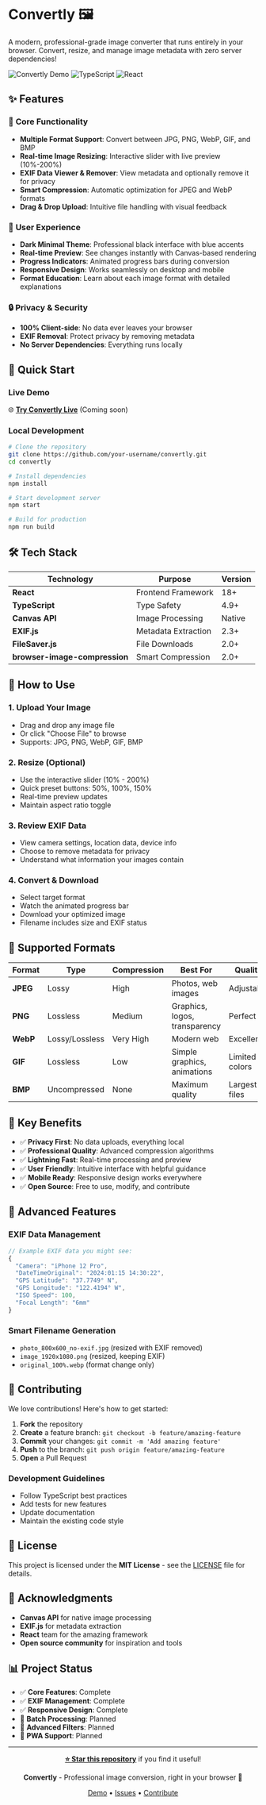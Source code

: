 # Convertly 🖼️

A modern, professional-grade image converter that runs entirely in your browser. Convert, resize, and manage image metadata with zero server dependencies!

![Convertly Demo](https://img.shields.io/badge/Status-Live-brightgreen) ![TypeScript](https://img.shields.io/badge/TypeScript-007ACC?logo=typescript&logoColor=white) ![React](https://img.shields.io/badge/React-20232A?logo=react&logoColor=61DAFB)

## ✨ Features

### 🎯 **Core Functionality**
- **Multiple Format Support**: Convert between JPG, PNG, WebP, GIF, and BMP
- **Real-time Image Resizing**: Interactive slider with live preview (10%-200%)
- **EXIF Data Viewer & Remover**: View metadata and optionally remove it for privacy
- **Smart Compression**: Automatic optimization for JPEG and WebP formats
- **Drag & Drop Upload**: Intuitive file handling with visual feedback

### 🎨 **User Experience**
- **Dark Minimal Theme**: Professional black interface with blue accents
- **Real-time Preview**: See changes instantly with Canvas-based rendering
- **Progress Indicators**: Animated progress bars during conversion
- **Responsive Design**: Works seamlessly on desktop and mobile
- **Format Education**: Learn about each image format with detailed explanations

### 🔒 **Privacy & Security**
- **100% Client-side**: No data ever leaves your browser
- **EXIF Removal**: Protect privacy by removing metadata
- **No Server Dependencies**: Everything runs locally

## 🚀 Quick Start

### Live Demo
🌐 **[Try Convertly Live](https://your-github-username.github.io/convertly)** (Coming soon)

### Local Development

```bash
# Clone the repository
git clone https://github.com/your-username/convertly.git
cd convertly

# Install dependencies
npm install

# Start development server
npm start

# Build for production
npm run build
```

## 🛠️ Tech Stack

| Technology | Purpose | Version |
|------------|---------|---------|
| **React** | Frontend Framework | 18+ |
| **TypeScript** | Type Safety | 4.9+ |
| **Canvas API** | Image Processing | Native |
| **EXIF.js** | Metadata Extraction | 2.3+ |
| **FileSaver.js** | File Downloads | 2.0+ |
| **browser-image-compression** | Smart Compression | 2.0+ |

## 📱 How to Use

### 1. **Upload Your Image**
- Drag and drop any image file
- Or click "Choose File" to browse
- Supports: JPG, PNG, WebP, GIF, BMP

### 2. **Resize (Optional)**
- Use the interactive slider (10% - 200%)
- Quick preset buttons: 50%, 100%, 150%
- Real-time preview updates
- Maintain aspect ratio toggle

### 3. **Review EXIF Data**
- View camera settings, location data, device info
- Choose to remove metadata for privacy
- Understand what information your images contain

### 4. **Convert & Download**
- Select target format
- Watch the animated progress bar
- Download your optimized image
- Filename includes size and EXIF status

## 🔧 Supported Formats

| Format | Type | Compression | Best For | Quality |
|--------|------|-------------|----------|---------|
| **JPEG** | Lossy | High | Photos, web images | Adjustable |
| **PNG** | Lossless | Medium | Graphics, logos, transparency | Perfect |
| **WebP** | Lossy/Lossless | Very High | Modern web | Excellent |
| **GIF** | Lossless | Low | Simple graphics, animations | Limited colors |
| **BMP** | Uncompressed | None | Maximum quality | Largest files |

## 🎯 Key Benefits

- ✅ **Privacy First**: No data uploads, everything local
- ✅ **Professional Quality**: Advanced compression algorithms
- ✅ **Lightning Fast**: Real-time processing and preview
- ✅ **User Friendly**: Intuitive interface with helpful guidance
- ✅ **Mobile Ready**: Responsive design works everywhere
- ✅ **Open Source**: Free to use, modify, and contribute

## 🧪 Advanced Features

### EXIF Data Management
```typescript
// Example EXIF data you might see:
{
  "Camera": "iPhone 12 Pro",
  "DateTimeOriginal": "2024:01:15 14:30:22",
  "GPS Latitude": "37.7749° N",
  "GPS Longitude": "122.4194° W",
  "ISO Speed": 100,
  "Focal Length": "6mm"
}
```

### Smart Filename Generation
- `photo_800x600_no-exif.jpg` (resized with EXIF removed)
- `image_1920x1080.png` (resized, keeping EXIF)
- `original_100%.webp` (format change only)

## 🤝 Contributing

We love contributions! Here's how to get started:

1. **Fork** the repository
2. **Create** a feature branch: `git checkout -b feature/amazing-feature`
3. **Commit** your changes: `git commit -m 'Add amazing feature'`
4. **Push** to the branch: `git push origin feature/amazing-feature`
5. **Open** a Pull Request

### Development Guidelines
- Follow TypeScript best practices
- Add tests for new features
- Update documentation
- Maintain the existing code style

## 📄 License

This project is licensed under the **MIT License** - see the [LICENSE](LICENSE) file for details.

## 🙏 Acknowledgments

- **Canvas API** for native image processing
- **EXIF.js** for metadata extraction
- **React** team for the amazing framework
- **Open source community** for inspiration and tools

## 📊 Project Status

- ✅ **Core Features**: Complete
- ✅ **EXIF Management**: Complete
- ✅ **Responsive Design**: Complete
- 🚧 **Batch Processing**: Planned
- 🚧 **Advanced Filters**: Planned
- 🚧 **PWA Support**: Planned

---

<div align="center">

**[⭐ Star this repository](https://github.com/your-username/convertly)** if you find it useful!

**Convertly** - Professional image conversion, right in your browser 🚀

[Demo](https://your-demo-link.com) • [Issues](https://github.com/your-username/convertly/issues) • [Contribute](https://github.com/your-username/convertly/pulls)

</div>